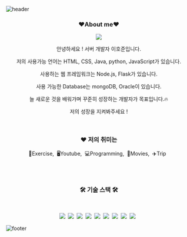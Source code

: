 ![header](https://capsule-render.vercel.app/api?type=waving&color=auto&height=200&section=header&text=Welcome%20to%20HoJun%20Github&fontSize=50&animation=twinkling&text-color=black)

<h3 align="center"><b>❤️About me❤️</b></h3>
<p align="center"><a href="https://hojunleesunsin.github.io" target="_blank"><img src="https://img.shields.io/badge/BLOG-EA4AAA?style=flat&logo=GitHub Sponsors&logoColor=white"/></a></p>

<p align="center">안녕하세요 ! 서버 개발자 이호준입니다.</p>
<p align="center"> 저의 사용가능 언어는 HTML, CSS, Java, python, JavaScript가 있습니다.</p>
<p align="center"> 사용하는 웹 프레임워크는 Node.js, Flask가 있습니다. </p>
<p align="center"> 사용 가능한 Database는 mongoDB, Oracle이 있습니다. </p>
<p align="center">늘 새로운 것을 배워가며 꾸준히 성장하는 개발자가 목표입니다.🔥</p>
<p align="center">저의 성장을 지켜봐주세요 !</p>

<br>

<h3 align="center">❤️ 저의 취미는</h3>
<p align="center">💪Exercise,&nbsp;&nbsp;🖥Youtube,&nbsp;&nbsp;💻Programming,&nbsp;&nbsp;🎥Movies,&nbsp;&nbsp;✈️Trip&nbsp;&nbsp;</p>

<br>
<br>

<h3 align="center"><b>🛠 기술 스택 🛠</b></h3>
</br>
<p align="center">
<img src="https://img.shields.io/badge/Java-ED8B00?style=flat-square&logo=openjdk&logoColor=white"/></a>&nbsp 
<img src="https://img.shields.io/badge/Python-blue?style=flat-square&logo=Python&logoColor=white"/></a>&nbsp 
<img src="https://img.shields.io/badge/Flask-black?style=flat-square&logo=flask&logoColor=white"/></a>&nbsp 
<img src="https://img.shields.io/badge/Javascript-yellow?style=flat-square&logo=Javascript&logoColor=white"/></a>&nbsp 
<img src="https://img.shields.io/badge/Node.js-43853D?style=flat-square&logo=node.js&logoColor=white"/></a>&nbsp 
<img src="https://img.shields.io/badge/MongoDB-4EA94B?style=flat-square&logo=mongodb&logoColor=white"/></a>&nbsp
<img src="https://img.shields.io/badge/Oracle-F80000?style=flat-square&logo=Oracle&logoColor=white"/></a>&nbsp
<img src="https://img.shields.io/badge/HTML5-E34F26?style=flat-square&logo=html5&logoColor=white"/></a>&nbsp 
<img src="https://img.shields.io/badge/CSS3-1572B6?style=flat-square&logo=CSS3&logoColor=white"/></a> &nbsp

![footer](https://capsule-render.vercel.app/api?type=waving&color=auto&height=100&section=footer)
